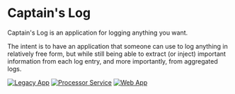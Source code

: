 # Captain's Log

Captain's Log is an application for logging anything you want.

The intent is to have an application that someone can use to log anything in
relatively free form, but while still being able to extract (or inject)
important information from each log entry, and more importantly, from
aggregated logs.

[![Legacy App](https://github.com/minond/captainslog/workflows/Legacy%20App/badge.svg)](https://github.com/minond/captainslog/actions?query=workflow%3A%22Legacy+App%22)
[![Processor Service](https://github.com/minond/captainslog/workflows/Processor%20Service/badge.svg)](https://github.com/minond/captainslog/actions?query=workflow%3A%22Processor+Service%22)
[![Web App](https://github.com/minond/captainslog/workflows/Web%20App/badge.svg)](https://github.com/minond/captainslog/actions?query=workflow%3A%22Web+App%22)

<!-- [![Build Status](https://travis-ci.org/minond/captainslog.svg?branch=master)](https://travis-ci.org/minond/captainslog) -->
<!-- [![Go Report Card](https://goreportcard.com/badge/github.com/minond/captainslog)](https://goreportcard.com/report/github.com/minond/captainslog) -->
